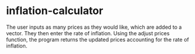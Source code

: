 # inflation-calculator
The user inputs as many prices as they would like, which are added to a vector. They then enter the rate of inflation. Using the adjust prices function, the program returns the updated prices accounting for the rate of inflation. 
